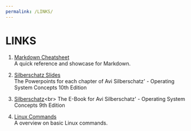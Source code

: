 ```yaml
---
permalink: /LINKS/
---
```


# LINKS

1. [Markdown Cheatsheet](https://github.com/adam-p/markdown-here/wiki/Markdown-Cheatsheet)<br>
A quick reference and showcase for Markdown.

2. [Silberschatz Slides](https://www.os-book.com/OS10/slide-dir/)<br>
The Powerpoints for each chapter of Avi Silberschatz' - Operating System Concepts 10th Edition

2. [Silberschatz](https://drive.uqu.edu.sa/_/mskhayat/files/MySubjects/2017SS%20Operating%20Systems/Abraham%20Silberschatz-Operating%20System%20Concepts%20(9th,2012_12).pdf)<br>
The E-Book for Avi Silberschatz' - Operating System Concepts 9th Edition

3. [Linux Commands](https://linuxopsys.com/topics/basic-linux-commands)<br>
A overview on basic Linux commands.
